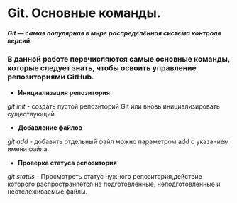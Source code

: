 # **Git.** Основные команды. 

##### Git — самая популярная в мире распределённая система контроля версий.

### В данной работе перечисляются самые основные команды, которые следует знать, чтобы освоить управление репозиториями GitHub.

* **Инициализация репозитория**

*git init* - cоздать пустой репозиторий Git или вновь инициализировать существующий.

* **Добавление файлов**

*git add* - добавить отдельный файл можно параметром add с указанием имени файла. 

* **Проверка статуса репозитория**

*git status* - Просмотреть статус нужного репозитория,действие которого распространяется на подготовленные, неподготовленные и неотслеживаемые файлы.